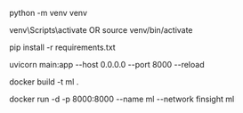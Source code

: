 python -m venv venv

venv\Scripts\activate
OR
source venv/bin/activate

pip install -r requirements.txt

uvicorn main:app --host 0.0.0.0 --port 8000 --reload

docker build -t ml .

docker run -d -p 8000:8000 --name ml --network finsight ml
